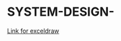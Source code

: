 # SYSTEM-DESIGN-

[Link for exceldraw](https://excalidraw.com/#json=7IQIkk_aG2wcwlQyG-KAw,xzouIyple1chal0JQGAq0A)
